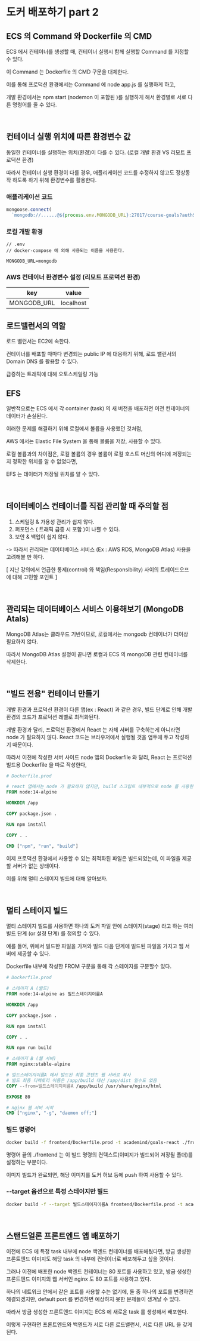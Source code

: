 # 도커 배포하기 part 2



## ECS 의 Command 와 Dockerfile 의 CMD 

ECS 에서 컨테이너를 생성할 때, 컨테이너 실행시 함께 실행할 Command 를 지정할 수 있다.

이 Command 는 Dockerfile 의 CMD 구문을 대체한다.

이를 통해 프로덕션 환경에서는 Command 에 node app.js 를 실행하게 하고, 

개발 환경에서는 npm start (nodemon 이 포함된 )를 실행하게 해서 환경별로 서로 다른 명령어를 줄 수 있다.



<br />

## 컨테이너 실행 위치에 따른 환경변수 값

동일한 컨테이너를 실행하는 위치(환경)이 다를 수 있다. (로컬 개발 환경 VS 리모트 프로덕션 환경)

따라서 컨테이너 실행 환경이 다를 경우, 애플리케이션 코드를 수정하지 않고도 정상동작 하도록 하기 위해 환경변수를 활용한다.

### 애플리케이션 코드

```javascript
mongoose.connect(
  `mongodb://......@${process.env.MONGODB_URL}:27017/course-goals?authSource=admin`)
```

### 로컬 개발 환경

```
// .env
// docker-compose 에 의해 사용되는 이름을 사용한다.

MONGODB_URL=mongodb 
```



### AWS 컨테이너 환경변수 설정 (리모트 프로덕션 환경)

| key         | value     |
| ----------- | --------- |
| MONGODB_URL | localhost |



## 로드밸런서의 역할

로드 밸런서는 EC2에 속한다.

컨테이너를 배포할 때마다 변경되는 public IP 에 대응하기 위해, 로드 밸런서의 Domain DNS 를 활용할 수 있다.

급증하는 트래픽에 대해 오토스케일링 가능



## EFS

일반적으로는 ECS 에서 각 container (task) 의 새 버전을 배포하면 이전 컨테이너의 데이터가 손실된다.

이러한 문제를 해결하기 위해 로컬에서 볼륨을 사용했던 것처럼, 

AWS 에서는 Elastic File System 을 통해 볼륨을 저장, 사용할 수 있다.

로컬 볼륨과의 차이점은, 로컬 볼륨의 경우 볼륨이 로컬 호스트 머신의 어디에 저장되는지 정확한 위치를 알 수 없었다면,

EFS 는 데이터가 저장될 위치를 알 수 있다.



<br />

## 데이터베이스 컨테이너를 직접 관리할 때 주의할 점

1. 스케일링 & 가용성 관리가 쉽지 않다.
2. 퍼포먼스 ( 트래픽 급증 시 포함 )이 나쁠 수 있다.
3. 보안 & 백업이 쉽지 않다.

-> 따라서 관리되는 데이터베이스 서비스 (Ex : AWS RDS, MongoDB Atlas) 사용을 고려해볼 만 하다.

[ 지난 강의에서 언급한 통제(control) 와 책임(Responsibility) 사이의 트레이드오프에 대해 고민할 포인트 ]



<br />

## 관리되는 데이터베이스 서비스 이용해보기 (MongoDB Atals)

MongoDB Atlas는 클라우드 기반이므로, 로컬에서는 mongodb 컨테이너가 더이상 필요하지 않다.

따라서 MongoDB Atlas 설정이 끝나면 로컬과 ECS 의 mongoDB 관련 컨테이너를 삭제한다.



<br />

## "빌드 전용" 컨테이너 만들기

개발 환경과 프로덕션 환경이 다른 앱(ex : React) 과 같은 경우, 빌드 단계로 인해 개발 환경의 코드가 프로덕션 레벨로 최적화된다.

개발 환경과 달리, 프로덕션 환경에서 React 는 자체 서버를 구축하는게 아니라면  node 가 필요하지 않다. React 코드는 브라우저에서 실행될 것을 염두에 두고 작성하기 때문이다.

따라서 이전에 작성한 서버 사이드 node 앱의 Dockerfile 와 달리, React 는 프로덕션 빌드용 Dockerfile 을 따로 작성한다,

```dockerfile
# Dockerfile.prod

# react 앱에서는 node 가 필요하지 않지만, build 스크립트 내부적으로 node 를 사용한다.
FROM node:14-alpine

WORKDIR /app

COPY package.json .

RUN npm install

COPY . .

CMD ["npm", "run", "build"]
```



이제 프로덕션 환경에서 사용할 수 있는 최적화된 파일은 빌드되었는데, 이 파일을 제공할 서버가 없는 상태이다.

이를 위해 멀티 스테이지 빌드에 대해 알아보자.



<br />

## 멀티 스테이지 빌드

멀티 스테이지 빌드를 사용하면 하나의 도커 파일 안에 스테이지(stage) 라고 하는 여러 빌드 단계 (or 설정 단계) 를 정의할 수 있다.

예를 들어, 위에서 빌드한 파일을 가져와 빌드 다음 단계에 빌드된 파일을 가지고 웹 서버에 제공할 수 있다.

Dockerfile 내부에 작성한 FROM 구문을 통해 각 스테이지를 구분할수 있다.

```dockerfile
# Dockerfile.prod

# 스테이지 A (빌드) 
FROM node:14-alpine as 빌드스테이지이름A

WORKDIR /app

COPY package.json .

RUN npm install

COPY . .

RUN npm run build

# 스테이지 B (웹 서버)
FROM nginx:stable-alpine

# 빌드스테이지이름A 에서 빌드된 최종 콘텐츠 웹 서버로 복사
# 빌드 최종 디렉토리 이름은 /app/build 대신 /app/dist 일수도 있음
COPY --from=빌드스테이지이름A /app/build /usr/share/nginx/html

EXPOSE 80

# nginx 웹 서버 시작
CMD ["nginx", "-g", "daemon off;"]
```



### 빌드 명령어

```bash
docker build -f frontend/Dockerfile.prod -t academind/goals-react ./frontend
```

명령어 끝의 ./frontend 는 이 빌드 명령의 컨텍스트(이미지가 빌드되어 저장될 폴더)를 설정하는 부분이다.

이미지 빌드가 완료되면, 해당 이미지를 도커 허브 등에 push 하여 사용할 수 있다.



### --target 옵션으로 특정 스테이지만 빌드

```bash
docker build -f --target 빌드스테이지이름A frontend/Dockerfile.prod -t academind/goals-react ./frontend
```





<br />

## 스탠드얼론 프론트엔드 앱 배포하기

이전에 ECS 에 특정 task 내부에 node 백엔드 컨테이너를 배포해뒀다면, 방금 생성한 프론트엔드 이미지도 해당 task 의 내부에 컨테이너로 배포해두고 싶을 것이다.

그러나 이전에 배포한 node 백엔드 컨테이너는 80 포트를 사용하고 있고, 방금 생성한 프론트엔드 이미지의 웹 서버인 nginx 도 80 포트를 사용하고 있다.

하나의 네트워크 안에서 같은 포트를 사용할 수는 없기에, 둘 중 하나의 포트를 변경하면 해결되겠지만, default port 를 변경하면 예상하지 못한 문제들이 생겨날 수 있다.

따라서 방금 생성한 프론트엔드 이미지는 ECS 에 새로운 task 를 생성해서 배포한다.

이렇게 구현하면 프론트엔드와 백엔드가 서로 다른 로드밸런서, 서로 다른 URL 을 갖게 된다.



